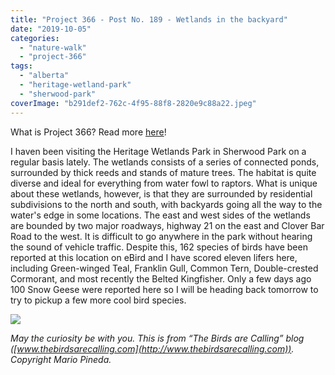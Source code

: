 ```yaml
---
title: "Project 366 - Post No. 189 - Wetlands in the backyard"
date: "2019-10-05"
categories: 
  - "nature-walk"
  - "project-366"
tags: 
  - "alberta"
  - "heritage-wetland-park"
  - "sherwood-park"
coverImage: "b291def2-762c-4f95-88f8-2820e9c88a22.jpeg"
---
```


What is Project 366? Read more [here](https://thebirdsarecalling.com/2019/03/29/project-366/)!

I haven been visiting the Heritage Wetlands Park in Sherwood Park on a regular basis lately. The wetlands consists of a series of connected ponds, surrounded by thick reeds and stands of mature trees. The habitat is quite diverse and ideal for everything from water fowl to raptors. What is unique about these wetlands, however, is that they are surrounded by residential subdivisions to the north and south, with backyards going all the way to the water's edge in some locations. The east and west sides of the wetlands are bounded by two major roadways, highway 21 on the east and Clover Bar Road to the west. It is difficult to go anywhere in the park without hearing the sound of vehicle traffic. Despite this, 162 species of birds have been reported at this location on eBird and I have scored eleven lifers here, including Green-winged Teal, Franklin Gull, Common Tern, Double-crested Cormorant, and most recently the Belted Kingfisher. Only a few days ago 100 Snow Geese were reported here so I will be heading back tomorrow to try to pickup a few more cool bird species.

![](https://thebirdsarecallingandimustgo.files.wordpress.com/2019/10/b291def2-762c-4f95-88f8-2820e9c88a22.jpeg?w=1024)

_May the curiosity be with you. This is from “The Birds are Calling” blog ([www.thebirdsarecalling.com](http://www.thebirdsarecalling.com)). Copyright Mario Pineda._
